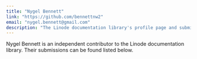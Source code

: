 ```yaml
---
title: "Nygel Bennett"
link: "https://github.com/bennettnw2"
email: "nygel.bennett@gmail.com"
description: "The Linode documentation library's profile page and submission listing for Nygel Bennett"
---
```


Nygel Bennett is an independent contributor to the Linode documentation library. Their submissions can be found listed below.